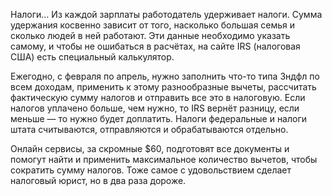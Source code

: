 ﻿---
layout: post
images: [ 2021-02-09.jpg ]
---

Налоги… Из каждой зарплаты работодатель удерживает налоги. Сумма удержания косвенно зависит от того, насколько большая семья и сколько людей в ней работают. Эти данные необходимо указать самому, и чтобы не ошибаться в расчётах, на сайте IRS (налоговая США) есть специальный калькулятор.

Ежегодно, с февраля по апрель, нужно заполнить что-то типа 3ндфл по всем доходам, применить к этому разнообразные вычеты, рассчитать фактическую сумму налогов и отправить все это в налоговую. Если налогов уплачено больше, чем нужно, то IRS вернёт разницу, если меньше — то нужно будет доплатить. Налоги федеральные и налоги штата считываются, отправляются и обрабатываются отдельно. 

Онлайн сервисы, за скромные $60, подготовят все документы и помогут найти и применить максимальное количество вычетов, чтобы сократить сумму налогов. Тоже самое с удовольствием сделает налоговый юрист, но в два раза дороже.